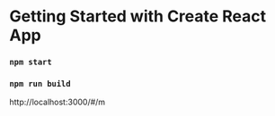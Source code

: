 # Getting Started with Create React App

### `npm start`

### `npm run build`

http://localhost:3000/#/m
